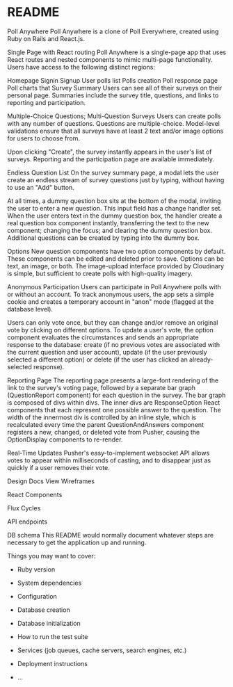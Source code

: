 # README

Poll Anywhere
Poll Anywhere is a clone of Poll Everywhere, created using Ruby on Rails and React.js.

Single Page with React routing
Poll Anywhere is a single-page app that uses React routes and nested components to mimic multi-page functionality. Users have access to the following distinct regions:

Homepage
Signin
Signup
User polls list
Polls creation
Poll response page
Poll charts that 
Survey Summary
Users can see all of their surveys on their personal page. Summaries include the survey title, questions, and links to reporting and participation.

Multiple-Choice Questions; Multi-Question Surveys
Users can create polls with any number of questions. Questions are multiple-choice. Model-level validations ensure that all surveys have at least 2 text and/or image options for users to choose from.

Upon clicking "Create", the survey instantly appears in the user's list of surveys. Reporting and the participation page are available immediately.

Endless Question List
On the survey summary page, a modal lets the user create an endless stream of survey questions just by typing, without having to use an "Add" button.

At all times, a dummy question box sits at the bottom of the modal, inviting the user to enter a new question. This input field has a change handler set. When the user enters text in the dummy question box, the handler create a real question box component instantly, transferring the text to the new component; changing the focus; and clearing the dummy question box. Additional questions can be created by typing into the dummy box.

Options
New question components have two option components by default. These components can be edited and deleted prior to save. Options can be text, an image, or both. The image-upload interface provided by Cloudinary is simple, but sufficient to create polls with high-quality imagery.

Anonymous Participation
Users can participate in Poll Anywhere polls with or without an account. To track anonymous users, the app sets a simple cookie and creates a temporary account in "anon" mode (flagged at the database level).

Users can only vote once, but they can change and/or remove an original vote by clicking on different options. To update a user's vote, the option component evaluates the circumstances and sends an appropriate response to the database: create (if no previous votes are associated with the current question and user account), update (if the user previously selected a different option) or delete (if the user has clicked an already-selected response).

Reporting Page
The reporting page presents a large-font rendering of the link to the survey's voting page, followed by a separate bar graph (QuestionReport component) for each question in the survey. The bar graph is composed of divs within divs. The inner divs are ResponseOption React components that each represent one possible answer to the question. The width of the innermost div is controlled by an inline style, which is recalculated every time the parent QuestionAndAnswers component registers a new, changed, or deleted vote from Pusher, causing the OptionDisplay components to re-render.

Real-Time Updates
Pusher's easy-to-implement websocket API allows votes to appear within milliseconds of casting, and to disappear just as quickly if a user removes their vote.

Design Docs
View Wireframes

React Components

Flux Cycles

API endpoints

DB schema
This README would normally document whatever steps are necessary to get the
application up and running.

Things you may want to cover:

* Ruby version

* System dependencies

* Configuration

* Database creation

* Database initialization

* How to run the test suite

* Services (job queues, cache servers, search engines, etc.)

* Deployment instructions

* ...
